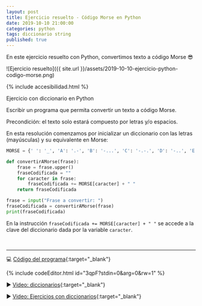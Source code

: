```yaml
---
layout: post
title: Ejercicio resuelto - Código Morse en Python
date: 2019-10-10 21:00:00
categories: python
tags: diccionario string
published: true
---
```


En este ejercicio resuelto con Python, convertimos texto a código Morse 😎


![Ejercicio resuelto]({{ site.url }}/assets/2019-10-10-ejercicio-python-codigo-morse.png)

{% include accesibilidad.html %}

Ejercicio con diccionario en Python

Escribir un programa que permita convertir un texto a código Morse.

Precondición: el texto solo estará compuesto por letras y/o espacios.

En esta resolución comenzamos por inicializar un diccionario con las letras (mayúsculas) y su equivalente en Morse:

```python
MORSE = {' ': '_', 'A': '.-', 'B': '-...', 'C': '-.-.', 'D': '-..', 'E': '.', 'F': '..-.', 'G': '--.', 'H': '....', 'I': '..', 'J': '.---', 'K': '-.-', 'L': '.-..', 'M': '--', 'N': '-.', 'O': '---', 'P': '.--.', 'Q': '--.-', 'R': '.-.', 'S': '...', 'T': '-', 'U': '..-', 'V': '...-', 'W': '.--', 'X': '-..-', 'Y': '-.--', 'Z': '--..', }

def convertirAMorse(frase):
    frase = frase.upper()
    fraseCodificada = ""
    for caracter in frase:
        fraseCodificada += MORSE[caracter] + " "
    return fraseCodificada

frase = input("Frase a convertir: ")
fraseCodificada = convertirAMorse(frase)
print(fraseCodificada)
```

En la instrucción `fraseCodificada += MORSE[caracter] + " "` se accede a la clave del diccionario dada por la variable `caracter`.

</div></details>

<br />
<hr />

💻 [Código del programa](https://jdoodle.com/a/3qpF){:target="_blank"}

{% include codeEditor.html id="3qpF?stdin=0&arg=0&rw=1" %}


▶️ [Video: diccionarios](https://www.youtu.be/ymaBXPjiaPY){:target="_blank"}

▶️ [Video: Ejercicios con diccionarios](https://www.youtu.be/uOpW1tKKO8M){:target="_blank"}
